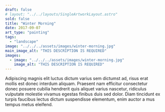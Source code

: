 ```yaml
---
draft: false
# layout: "../../layouts/SingleArtworkLayout.astro"
sold: false
title: "Winter Morning"
date: 2017-09-07
art_type: "painting"
tags: 
  - "landscape"
image: "../../../assets/images/winter-morning.jpg"
main_image_alt: "THIS DESCRIPTION IS REQUIRED"
images: 
  - image: "../../../assets/images/winter-morning.jpg"
    image_alt: "THIS DESCRIPTION IS REQUIRED"
---
```


Adipiscing magnis elit luctus dictum varius sem dictumst ad, risus erat mollis est donec interdum aliquam. Praesent nam efficitur consectetur donec posuere cubilia hendrerit quis aliquet varius nascetur, ridiculus vulputate molestie vivamus egestas finibus duis sed dolor. Diam tincidunt ex turpis faucibus lectus dictum suspendisse elementum, enim auctor a mus tempus metus eleifend.
